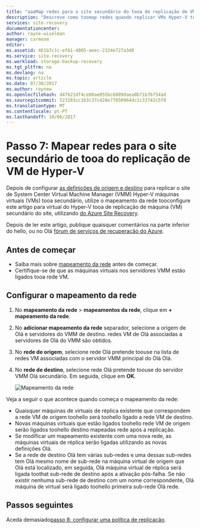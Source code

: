 ```yaml
---
title: "aaaMap redes para o site secundário do tooa de replicação de VM de Hyper-V com o Azure Site Recovery | Microsoft Docs"
description: "Descreve como toomap redes quando replicar VMs Hyper-V tooa site secundário do VMM com o Azure Site Recovery."
services: site-recovery
documentationcenter: 
author: rayne-wiselman
manager: carmonm
editor: 
ms.assetid: 461b7c1c-ef61-4005-aeec-2324e727a3d0
ms.service: site-recovery
ms.workload: storage-backup-recovery
ms.tgt_pltfrm: na
ms.devlang: na
ms.topic: article
ms.date: 07/30/2017
ms.author: raynew
ms.openlocfilehash: d4f621df4ce08ae055bc6809daea0b71b76754ad
ms.sourcegitcommit: 523283cc1b3c37c428e77850964dc1c33742c5f0
ms.translationtype: MT
ms.contentlocale: pt-PT
ms.lasthandoff: 10/06/2017
---
```

# <a name="step-7-map-networks-for-hyper-v-vm-replication-tooa-secondary-site"></a>Passo 7: Mapear redes para o site secundário de tooa do replicação de VM de Hyper-V


Depois de configurar [as definições de origem e destino](vmm-to-vmm-walkthrough-source-target.md) para replicar o site de System Center Virtual Machine Manager (VMM) Hyper-V máquinas virtuais (VMs) tooa secundário, utilize o mapeamento da rede tooconfigure este artigo para virtual do Hyper-V tooa de replicação de máquina (VM) secundário do site, utilizando [do Azure Site Recovery](site-recovery-overview.md).

Depois de ler este artigo, publique quaisquer comentários na parte inferior do hello, ou no Olá [fórum de serviços de recuperação do Azure](https://social.msdn.microsoft.com/forums/azure/home?forum=hypervrecovmgr).


## <a name="before-you-start"></a>Antes de começar

- Saiba mais sobre [mapeamento da rede](vmm-to-vmm-walkthrough-network.md#network-mapping-overview) antes de começar.
- Certifique-se de que as máquinas virtuais nos servidores VMM estão ligados tooa rede VM.

## <a name="configure-network-mapping"></a>Configurar o mapeamento da rede

1. No **mapeamento da rede** > **mapeamentos da rede**, clique em **+ mapeamento da rede**.
2. No **adicionar mapeamento da rede** separador, selecione a origem de Olá e servidores do VMM de destino. redes VM de Olá associadas a servidores de Olá do VMM são obtidos.
3. No **rede de origem**, selecione rede Olá pretende toouse na lista de redes VM associadas com o servidor VMM principal do Olá Olá.
4. No **rede de destino**, selecione rede Olá pretende toouse do servidor VMM Olá secundário. Em seguida, clique em **OK**.

    ![Mapeamento da rede](./media/vmm-to-vmm-walkthrough-network-mapping/network-mapping2.png)

Veja a seguir o que acontece quando começa o mapeamento da rede:

* Quaisquer máquinas de virtuais de réplica existente que correspondem a rede VM de origem toohello será toohello ligado a rede VM de destino.
* Novas máquinas virtuais que estão ligados toohello rede VM de origem serão ligados toohello destino mapeadas rede após a replicação.
* Se modificar um mapeamento existente com uma nova rede, as máquinas virtuais de réplica serão ligadas utilizando as novas definições Olá.
* Se a rede de destino Olá tem várias sub-redes e uma dessas sub-redes tem Olá mesmo nome de sub-rede na máquina virtual de origem que Olá está localizado, em seguida, Olá máquina virtual de réplica será ligada toothat sub-rede de destino após a ativação pós-falha. Se não existir nenhuma sub-rede de destino com um nome correspondente, Olá máquina de virtual será ligado toohello primeira sub-rede Olá rede.



## <a name="next-steps"></a>Passos seguintes

Aceda demasiado[passo 8: configurar uma política de replicação](vmm-to-vmm-walkthrough-replication.md).
